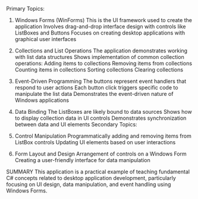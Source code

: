 Primary Topics:
1. Windows Forms (WinForms)
This is the UI framework used to create the application
Involves drag-and-drop interface design with controls like ListBoxes and Buttons
Focuses on creating desktop applications with graphical user interfaces

2. Collections and List Operations
The application demonstrates working with list data structures
Shows implementation of common collection operations:
Adding items to collections
Removing items from collections
Counting items in collections
Sorting collections
Clearing collections

3. Event-Driven Programming
The buttons represent event handlers that respond to user actions
Each button click triggers specific code to manipulate the list data
Demonstrates the event-driven nature of Windows applications

4. Data Binding
The ListBoxes are likely bound to data sources
Shows how to display collection data in UI controls
Demonstrates synchronization between data and UI elements
Secondary Topics:

5. Control Manipulation
Programmatically adding and removing items from ListBox controls
Updating UI elements based on user interactions
6. Form Layout and Design
Arrangement of controls on a Windows Form
Creating a user-friendly interface for data manipulation

SUMMARY
This application is a practical example of teaching fundamental C# concepts related to desktop application development, particularly focusing on UI design, data manipulation, and event handling using Windows Forms.
